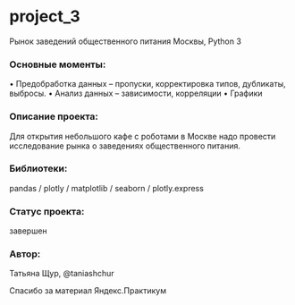 # project_3
Рынок заведений общественного питания Москвы, Python 3

### Основные моменты: 
•	Предобработка данных – пропуски, корректировка типов, дубликаты, выбросы.
•	Анализ данных – зависимости, корреляции
•	Графики

### Описание проекта:
Для открытия небольшого кафе с роботами в Москве надо провести исследование рынка о заведениях общественного питания.

### Библиотеки: 
pandas / plotly / matplotlib / seaborn / plotly.express

### Cтатус проекта: 
завершен

### Автор: 
Татьяна Щур, @taniashchur

Спасибо за материал Яндекс.Практикум
